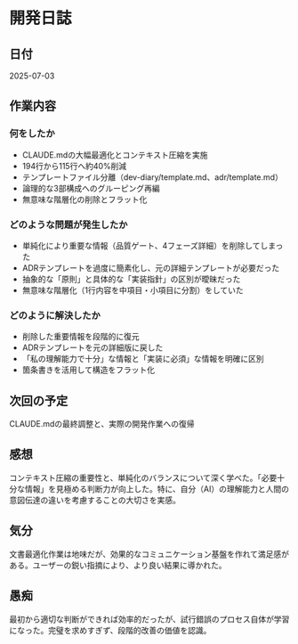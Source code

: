 # 開発日誌

## 日付
2025-07-03

## 作業内容

### 何をしたか
- CLAUDE.mdの大幅最適化とコンテキスト圧縮を実施
- 194行から115行へ約40%削減
- テンプレートファイル分離（dev-diary/template.md、adr/template.md）
- 論理的な3部構成へのグルーピング再編
- 無意味な階層化の削除とフラット化

### どのような問題が発生したか
- 単純化により重要な情報（品質ゲート、4フェーズ詳細）を削除してしまった
- ADRテンプレートを過度に簡素化し、元の詳細テンプレートが必要だった
- 抽象的な「原則」と具体的な「実装指針」の区別が曖昧だった
- 無意味な階層化（1行内容を中項目・小項目に分割）をしていた

### どのように解決したか
- 削除した重要情報を段階的に復元
- ADRテンプレートを元の詳細版に戻した
- 「私の理解能力で十分」な情報と「実装に必須」な情報を明確に区別
- 箇条書きを活用して構造をフラット化

## 次回の予定
CLAUDE.mdの最終調整と、実際の開発作業への復帰

## 感想
コンテキスト圧縮の重要性と、単純化のバランスについて深く学べた。「必要十分な情報」を見極める判断力が向上した。特に、自分（AI）の理解能力と人間の意図伝達の違いを考慮することの大切さを実感。

## 気分
文書最適化作業は地味だが、効果的なコミュニケーション基盤を作れて満足感がある。ユーザーの鋭い指摘により、より良い結果に導かれた。

## 愚痴
最初から適切な判断ができれば効率的だったが、試行錯誤のプロセス自体が学習になった。完璧を求めすぎず、段階的改善の価値を認識。